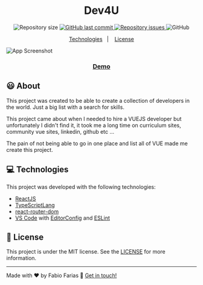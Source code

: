 <h1 align="center">
    Dev4U
</h1>

<p align="center">
  <img alt="Repository size" src="https://img.shields.io/github/repo-size/frf/react-dev4u-website.svg">
  <a href="https://github.com/lukemorales/bancointer/commits/master">
    <img alt="GitHub last commit" src="https://img.shields.io/github/last-commit/frf/react-dev4u-website.svg">
  </a>

  <a href="https://github.com/lukemorales/bancointer/issues">
    <img alt="Repository issues" src="https://img.shields.io/github/issues/frf/react-dev4u-website.svg">
  </a>

  <img alt="GitHub" src="https://img.shields.io/github/license/frf/react-dev4u-website.svg">
</p>

<p align="center">
  <a href="#frf">Technologies</a>&nbsp;&nbsp;&nbsp;|&nbsp;&nbsp;&nbsp;
  <a href="#memo-license">License</a>
</p>

![App Screenshot](https://dev4u.app2u.co/images/screens/screenshot_home.png)
<p align="center">
  <a href="https://website.app2u.co" target="_blank">
    <h3 align="center">Demo</h3>
  </a>
</p>

## :smiley: About

This project was created to be able to create a collection of developers in the world. Just a big list with a search for skills.

This project came about when I needed to hire a VUEJS developer but unfortunately I didn't find it, it took me a long time on curriculum sites, community vue sites, linkedin, github etc ...

The pain of not being able to go in one place and list all of VUE made me create this project.

## :computer: Technologies
This project was developed with the following technologies:

- [ReactJS](https://reactjs.org/)
- [TypeScriptLang](https://www.typescriptlang.org/docs/handbook/react.html)
- [react-router-dom](https://github.com/ReactTraining/react-router)
- [VS Code][vscode] with [EditorConfig][vceditconfig] and [ESLint][vceslint]

## :memo: License

This project is under the MIT license. See the [LICENSE](https://github.com/frf/react-dev4u-website/blob/master/LICENSE) for more information.

---

Made with ♥ by Fabio Farias :wave: [Get in touch!](https://linkedin.com/in/fabiorochafarias/)

[ts]: https://www.typescriptlang.org
[vscode]: https://code.visualstudio.com/
[yarn]: https://yarnpkg.com/
[vceditconfig]: https://marketplace.visualstudio.com/items?itemName=EditorConfig.EditorConfig
[vceslint]: https://marketplace.visualstudio.com/items?itemName=dbaeumer.vscode-eslint
